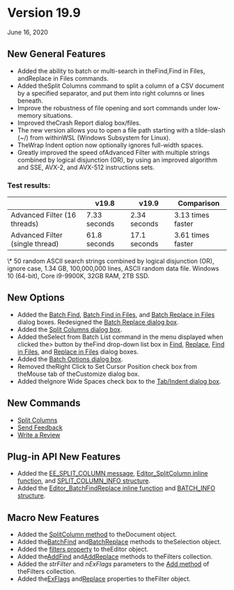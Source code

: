 # Version 19.9

June 16, 2020

## New General Features

- Added the ability to batch or multi-search in theFind,Find in Files, andReplace in Files commands.
- Added theSplit Columns command to split a column of a CSV document by a specified separator, and put them into right columns or lines beneath.
- Improve the robustness of file opening and sort commands under low-memory situations.
- Improved theCrash Report dialog box/files.
- The new version allows you to open a file path starting with a tilde-slash (~/) from withinWSL (Windows Subsystem for Linux).
- TheWrap Indent option now optionally ignores full-width spaces.
- Greatly improved the speed ofAdvanced Filter with multiple strings combined by logical disjunction (OR), by using an improved algorithm and SSE, AVX-2, and AVX-512 instructions sets.

### Test results:

|  | v19.8 | v19.9 | Comparison |
| --- | --- | --- | --- |
| Advanced Filter (16 threads) | 7.33 seconds | 2.34 seconds | 3.13 times faster |
| Advanced Filter (single thread) | 61.8 seconds | 17.1 seconds | 3.61 times faster |

\\* 50 random ASCII search strings combined by logical disjunction (OR), ignore case, 1.34 GB, 100,000,000 lines, ASCII random data file. Windows 10 (64-bit), Core i9-9900K, 32GB RAM, 2TB SSD.

## New Options

- Added the [Batch Find](../dlg/find/index), [Batch Find in Files](../dlg/find_in_files/index), and [Batch Replace in Files](../dlg/replace_in_files/index) dialog boxes. Redesigned the [Batch Replace dialog box](../dlg/replace/index).
- Added the [Split Columns dialog box](../dlg/split_column/index).
- Added theSelect from Batch List command in the menu displayed when clicked the> button by theFind drop-down list box in [Find](../dlg/find/index), [Replace](../dlg/replace/index), [Find in Files](../dlg/find_in_files/index), and [Replace in Files](../dlg/replace_in_files/index) dialog boxes.
- Added the [Batch Options dialog box](../dlg/batch_options/index).
- Removed theRight Click to Set Cursor Position check box from theMouse tab of theCustomize dialog box.
- Added theIgnore Wide Spaces check box to the [Tab/Indent dialog box](../dlg/properties/general/indent/index).

## New Commands

- [Split Columns](../cmd/edit/split_column)
- [Send Feedback](../cmd/help/send_feedback)
- [Write a Review](../cmd/help/write_review)

## Plug-in API New Features

- Added the [EE\_SPLIT\_COLUMN message](../plugin/message/ee_split_column), [Editor\_SplitColumn inline function](../plugin/macro/editor_splitcolumn), and [SPLIT\_COLUMN\_INFO structure](../plugin/structure/split_column_info).
- Added the [Editor\_BatchFindReplace inline function](../plugin/macro/editor_batchfindreplace) and [BATCH\_INFO structure](../plugin/structure/batch_info).

## Macro New Features

- Added the [SplitColumn method](../macro/document/split_column) to theDocument object.
- Added the[BatchFind](../macro/selection/batch_find) and[BatchReplace](../macro/selection/batch_replace) methods to theSelection object.
- Added the [filters property](../macro/editor/filters) to theEditor object.
- Added the[AddFind](../macro/filters/add_find) and[AddReplace](../macro/filters/add_replace) methods to theFilters collection.
- Added the _strFilter_ and _nExFlags_ parameters to the [Add method](../macro/filters/add) of theFilters collection.
- Added the[ExFlags](../macro/filter/exflags) and[Replace](../macro/filter/replace) properties to theFilter object.
